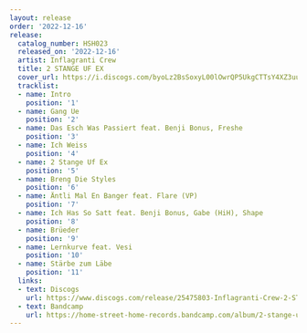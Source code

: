```yaml
---
layout: release
order: '2022-12-16'
release:
  catalog_number: HSH023
  released_on: '2022-12-16'
  artist: Inflagranti Crew
  title: 2 STANGE UF EX
  cover_url: https://i.discogs.com/byoLz2BsSoxyL00lOwrQP5UkgCTTsY4XZ3uu4VYQIAs/rs:fit/g:sm/q:90/h:607/w:600/czM6Ly9kaXNjb2dz/LWRhdGFiYXNlLWlt/YWdlcy9SLTI1NDc1/ODAzLTE2NzExNDI0/NDQtMzExMi5qcGVn.jpeg
  tracklist:
  - name: Intro
    position: '1'
  - name: Gang Ue
    position: '2'
  - name: Das Esch Was Passiert feat. Benji Bonus, Freshe
    position: '3'
  - name: Ich Weiss
    position: '4'
  - name: 2 Stange Uf Ex
    position: '5'
  - name: Breng Die Styles
    position: '6'
  - name: Äntli Mal En Banger feat. Flare (VP)
    position: '7'
  - name: Ich Has So Satt feat. Benji Bonus, Gabe (HiH), Shape
    position: '8'
  - name: Brüeder
    position: '9'
  - name: Lernkurve feat. Vesi
    position: '10'
  - name: Stärbe zum Läbe
    position: '11'
  links:
  - text: Discogs
    url: https://www.discogs.com/release/25475803-Inflagranti-Crew-2-STANGE-UF-EX
  - text: Bandcamp
    url: https://home-street-home-records.bandcamp.com/album/2-stange-uf-ex
---
```


